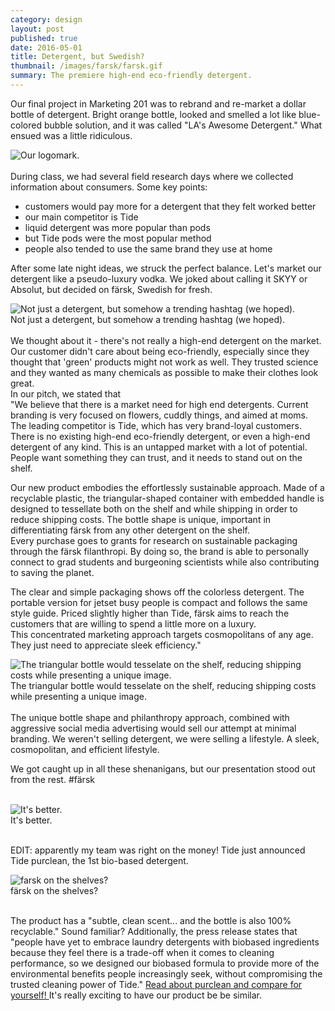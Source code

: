 ```yaml
---
category: design
layout: post
published: true
date: 2016-05-01
title: Detergent, but Swedish?
thumbnail: /images/farsk/farsk.gif
summary: The premiere high-end eco-friendly detergent.
---
```

Our final project in Marketing 201 was to rebrand and re-market a dollar bottle of detergent. Bright orange bottle, looked and smelled a lot like blue-colored bubble solution, and it was called "LA's Awesome Detergent." What ensued was a little ridiculous. 

<div class = "post-image">
<image alt ="Our logomark." src= "/images/farsk/farsk-01.png" height="auto" width="auto"/> <br/>
</div>
<br/>
During class, we had several field research days where we collected information about consumers. Some key points:
<ul>
<li> customers would pay more for a detergent that they felt worked better</li>
<li> our main competitor is Tide</li>
<li> liquid detergent was more popular than pods</li>
<li> but Tide pods were the most popular method</li>
<li> people also tended to use the same brand they use at home</li>
</ul>

After some late night ideas, we struck the perfect balance. Let's market our detergent like a pseudo-luxury vodka. We joked about calling it SKYY or Absolut, but decided on färsk, Swedish for fresh.  

<div class = "post-image">
<image alt ="Not just a detergent, but somehow a trending hashtag (we hoped)." src= "/images/farsk/title.JPG"/> <br/>
Not just a detergent, but somehow a trending hashtag (we hoped).</div>
<br/>
We thought about it - there's not really a high-end detergent on the market. Our customer didn't care about being eco-friendly, especially since they thought that 'green' products might not work as well. They trusted science and they wanted as many chemicals as possible to make their clothes look great.
<br/>
In our pitch, we stated that 
<br>
<quote> "We believe that there is a market need for high end detergents. Current branding is very focused on flowers, cuddly things, and aimed at moms. The leading competitor is Tide, which has very brand-loyal customers. There is no existing high-end eco-friendly detergent, or even a high-end detergent of any kind. This is an untapped market with a lot of potential. People want something they can trust, and it needs to stand out on the shelf. </quote>

<quote> Our new product embodies the effortlessly sustainable approach. Made of a recyclable plastic, the triangular-shaped container with embedded handle is designed to tessellate both on the shelf and while shipping in order to reduce shipping costs. The bottle shape is unique, important in differentiating färsk from any other detergent on the shelf. <br/> Every purchase goes to grants for research on sustainable packaging through the färsk filanthropi. By doing so, the brand is able to personally connect to grad students and burgeoning scientists while also contributing to saving the planet. </quote> 

<quote> The clear and simple packaging shows off the colorless detergent. The portable version for jetset busy people is compact and follows the same style guide. Priced slightly higher than Tide, färsk aims to reach the customers that are willing to spend a little more on a luxury. 
<br>
This concentrated marketing approach targets cosmopolitans of any age. They just need to appreciate sleek efficiency." </quote> <br>

<div class = "post-image">
<image alt ="The triangular bottle would tesselate on the shelf, reducing shipping costs while presenting a unique image." src= "/images/farsk/farsk-bottle.JPG"/> <br/>
The triangular bottle would tesselate on the shelf, reducing shipping costs while presenting a unique image.</div>
<br/>
The unique bottle shape and philanthropy approach, combined with aggressive social media advertising would sell our attempt at minimal branding. We weren't selling detergent, we were selling a lifestyle. A sleek, cosmopolitan, and efficient lifestyle.

We got caught up in all these shenanigans, but our presentation stood out from the rest. #färsk
<br/>
<br/>
<div class = "post-image">
<image alt ="It's better." src= "/images/farsk/farsk.gif"/> <br/>
It's better.</div>
<br/>

EDIT: apparently my team was right on the money! Tide just announced Tide purclean, the 1st bio-based detergent.

<div class = "post-image">
<image alt ="farsk on the shelves?" src= "/images/farsk/purclean.jpg"/> <br/>
färsk on the shelves?</div>
<br/>

The product has a "subtle, clean scent... and the bottle is also 100% recyclable." Sound familiar? Additionally, the press release states that "people have yet to embrace laundry detergents with biobased ingredients because they feel there is a trade-off when it comes to cleaning performance, so we designed our biobased formula to provide more of the environmental benefits people increasingly seek, without compromising the trusted cleaning power of Tide."
<a href="http://www.businesswire.com/news/home/20160519005211/en/Tide%C2%AE-Launches-Eco-friendly-Detergent-Tide-purclean%E2%84%A2" target="_blank"> Read about purclean and compare for yourself! </a>
It's really exciting to have our product be be similar.
